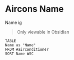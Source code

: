 # Aircons Name

Name ig

> Only viewable in Obsidian

```dataview
TABLE 
Name as "Name"
FROM #airconditioner 
SORT Name ASC
```

